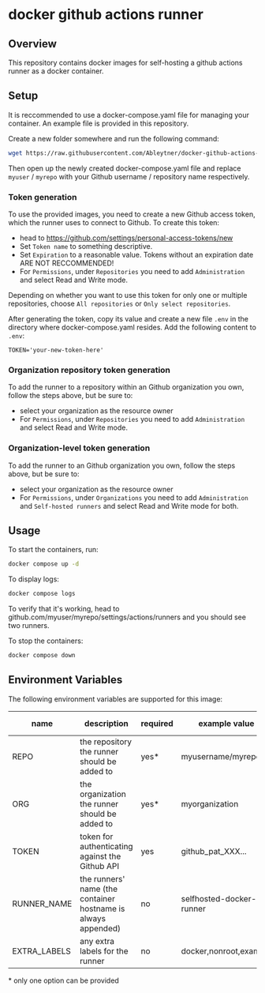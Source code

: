 # docker github actions runner

## Overview

This repository contains docker images for self-hosting a github actions runner as a docker container. 

## Setup

It is reccommended to use a docker-compose.yaml file for managing your container. An example file is provided in this repository.

Create a new folder somewhere and run the following command:
```bash
wget https://raw.githubusercontent.com/Ableytner/docker-github-actions-runner/refs/heads/main/docker-compose.yaml
```
Then open up the newly created docker-compose.yaml file and replace `myuser` / `myrepo` with your Github username / repository name respectively.

### Token generation

To use the provided images, you need to create a new Github access token, which the runner uses to connect to Github.
To create this token:
* head to https://github.com/settings/personal-access-tokens/new
* Set `Token name` to something descriptive.
* Set `Expiration` to a reasonable value. Tokens without an expiration date ARE NOT RECCOMMENDED!
* For `Permissions`, under `Repositories` you need to add `Administration` and select Read and Write mode.

Depending on whether you want to use this token for only one or multiple repositories, choose `All repositories` or `Only select repositories`.

After generating the token, copy its value and create a new file `.env` in the directory where docker-compose.yaml resides.
Add the following content to `.env`:
```text
TOKEN='your-new-token-here'
```

### Organization repository token generation

To add the runner to a repository within an Github organization you own, follow the steps above, but be sure to:
* select your organization as the resource owner
* For `Permissions`, under `Repositories` you need to add `Administration` and select Read and Write mode.

### Organization-level token generation

To add the runner to an Github organization you own, follow the steps above, but be sure to:
* select your organization as the resource owner
* For `Permissions`, under `Organizations` you need to add `Administration` and `Self-hosted runners` and select Read and Write mode for both.

## Usage

To start the containers, run:
```bash
docker compose up -d
```

To display logs:
```bash
docker compose logs
```

To verify that it's working, head to github.com/myuser/myrepo/settings/actions/runners and you should see two runners.

To stop the containers:
```bash
docker compose down
```

## Environment Variables

The following environment variables are supported for this image:

| name | description | required | example value | default value |
| --- | --- | --- | --- | --- |
| REPO | the repository the runner should be added to | yes* | myusername/myrepo | / |
| ORG | the organization the runner should be added to | yes* | myorganization | / |
| TOKEN | token for authenticating against the Github API | yes | github_pat_XXX... | / |
| RUNNER_NAME | the runners' name (the container hostname is always appended) | no | selfhosted-docker-runner | runner-ubuntu |
| EXTRA_LABELS | any extra labels for the runner | no | docker,nonroot,example | / |

\* only one option can be provided
